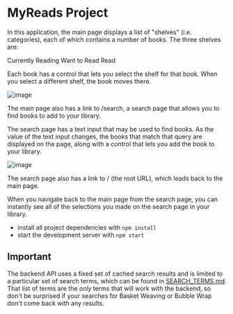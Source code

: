 # MyReads Project

In this application, the main page displays a list of "shelves" (i.e. categories), each of which contains a number of books. The three shelves are:

Currently Reading
Want to Read
Read

Each book has a control that lets you select the shelf for that book. When you select a different shelf, the book moves there.

![image](https://user-images.githubusercontent.com/17203612/173902839-639f0ae9-9ff4-41dd-baea-48728dfe7f9c.png)

The main page also has a link to /search, a search page that allows you to find books to add to your library.

The search page has a text input that may be used to find books. As the value of the text input changes, the books that match that query are displayed on the page, along with a control that lets you add the book to your library. 

![image](https://user-images.githubusercontent.com/17203612/173903177-a8fe47b9-3fb7-4482-b204-94a298c299c1.png)

The search page also has a link to / (the root URL), which leads back to the main page.

When you navigate back to the main page from the search page, you can instantly see all of the selections you made on the search page in your library.

* install all project dependencies with `npm install`
* start the development server with `npm start`


## Important
The backend API uses a fixed set of cached search results and is limited to a particular set of search terms, which can be found in [SEARCH_TERMS.md](SEARCH_TERMS.md). That list of terms are the _only_ terms that will work with the backend, so don't be surprised if your searches for Basket Weaving or Bubble Wrap don't come back with any results.
